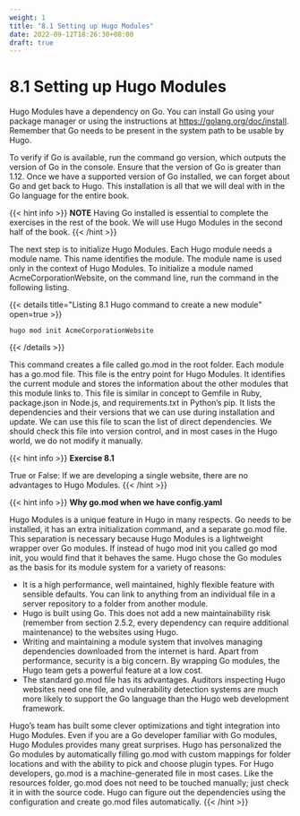 ```yaml
---
weight: 1
title: "8.1 Setting up Hugo Modules"
date: 2022-09-12T18:26:30+08:00
draft: true
---
```


# 8.1 Setting up Hugo Modules

Hugo Modules have a dependency on Go. You can install Go using your package manager or using the instructions at https://golang.org/doc/install. Remember that Go needs to be present in the system path to be usable by Hugo.

To verify if Go is available, run the command go version, which outputs the version of Go in the console. Ensure that the version of Go is greater than 1.12. Once we have a supported version of Go installed, we can forget about Go and get back to Hugo. This installation is all that we will deal with in the Go language for the entire book.

{{< hint info >}}
**NOTE** Having Go installed is essential to complete the exercises in the rest of the book. We will use Hugo Modules in the second half of the book.
{{< /hint >}}

The next step is to initialize Hugo Modules. Each Hugo module needs a module name. This name identifies the module. The module name is used only in the context of Hugo Modules. To initialize a module named AcmeCorporationWebsite, on the command line, run the command in the following listing.

{{< details title="Listing 8.1  Hugo command to create a new module" open=true >}}
```
hugo mod init AcmeCorporationWebsite
```
{{< /details >}}

This command creates a file called go.mod in the root folder. Each module has a go.mod file. This file is the entry point for Hugo Modules. It identifies the current module and stores the information about the other modules that this module links to. This file is similar in concept to Gemfile in Ruby, package.json in Node.js, and requirements.txt in Python’s pip. It lists the dependencies and their versions that we can use during installation and update. We can use this file to scan the list of direct dependencies. We should check this file into version control, and in most cases in the Hugo world, we do not modify it manually.

{{< hint info >}}
**Exercise 8.1**

True or False: If we are developing a single website, there are no advantages to Hugo Modules.
{{< /hint >}}

{{< hint info >}}
**Why go.mod when we have config.yaml**

Hugo Modules is a unique feature in Hugo in many respects. Go needs to be installed, it has an extra initialization command, and a separate go.mod file. This separation is necessary because Hugo Modules is a lightweight wrapper over Go modules. If instead of hugo mod init you called go mod init, you would find that it behaves the same. Hugo chose the Go modules as the basis for its module system for a variety of reasons:
- It is a high performance, well maintained, highly flexible feature with sensible defaults. You can link to anything from an individual file in a server repository to a folder from another module.
- Hugo is built using Go. This does not add a new maintainability risk (remember from section 2.5.2, every dependency can require additional maintenance) to the websites using Hugo.
- Writing and maintaining a module system that involves managing dependencies downloaded from the internet is hard. Apart from performance, security is a big concern. By wrapping Go modules, the Hugo team gets a powerful feature at a low cost.
- The standard go.mod file has its advantages. Auditors inspecting Hugo websites need one file, and vulnerability detection systems are much more likely to support the Go language than the Hugo web development framework.

Hugo’s team has built some clever optimizations and tight integration into Hugo Modules. Even if you are a Go developer familiar with Go modules, Hugo Modules provides many great surprises. Hugo has personalized the Go modules by automatically filling go.mod with custom mappings for folder locations and with the ability to pick and choose plugin types. For Hugo developers, go.mod is a machine-generated file in most cases. Like the resources folder, go.mod does not need to be touched manually; just check it in with the source code. Hugo can figure out the dependencies using the configuration and create go.mod files automatically.
{{< /hint >}}